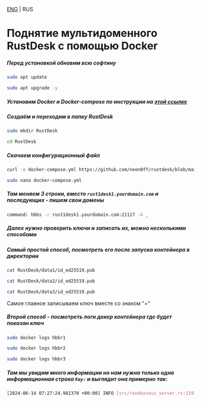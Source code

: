 [ENG](https://github.com/neon0ff/rustdesk/blob/main/multidomain/README_en.md) | RUS
# Поднятие мультидоменного RustDesk с помощью Docker
##### Перед установкой обновим всю софтину
```bash
sudo apt update
```

```bash
sudo apt upgrade -y
```

##### Установим Docker и Docker-compose по инструкции на [этой ссылке](https://totaku.ru/ustanovka-docker-i-docker-compose-na-ubuntu-22-04/)

##### Создаём и переходим в папку RustDesk
```bash
sudo mkdir RustDesk
```

```bash
cd RustDesk
```
##### Скачаем конфигурационный файл
```bash
curl -o docker-compose.yml https://github.com/neon0ff/rustdesk/blob/main/multidomain/docker-compose.yml
```

```bash
sudo nano docker-compose.yml
```
##### Там меняем 3 строки, вместо ```rust1desk1.yourdomain.com``` и последующих - пишем свои домены
```sh
command: hbbs -r rust1desk1.yourdomain.com:21117 -k _
```
##### Далее нужно проверить ключи и записать их, можно несколькими способами
##### Самый простой способ, посмотреть его после запуска контейнера в директории
```bash
cat RustDesk/data1/id_ed25519.pub
```

```bash
cat RustDesk/data2/id_ed25519.pub
```

```bash
cat RustDesk/data3/id_ed25519.pub
```
Самое главное записываем ключ вместе со знаком "="

##### Второй способ - посмотреть логи докер контейнера где будет показан ключ
```bash
sudo docker logs hbbr1
```
```bash
sudo docker logs hbbr2
```
```bash
sudo docker logs hbbr3
```

##### Там мы увидим много информации но нам нужна только одна информационная строка ``Key:`` и выглядит она примерно так:
```bash
[2024-06-14 07:27:24.981370 +00:00] INFO [src/rendezvous_server.rs:1191] Key: g1J0rV4WXwgnzvA2Ezqd0wns3PVMfovAbgHKHpt8QveE=
```
